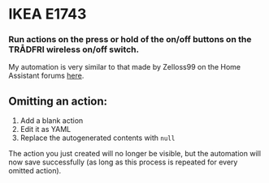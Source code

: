 # IKEA E1743

### Run actions on the press or hold of the on/off buttons on the TRÅDFRI wireless on/off switch.

My automation is very similar to that made by Zelloss99 on the Home Assistant forums [here](https://community.home-assistant.io/t/zha-ikea-tradfri-on-off-switch/255538).

## Omitting an action:

1. Add a blank action
2. Edit it as YAML
3. Replace the autogenerated contents with `null`

The action you just created will no longer be visible, but the automation will now save successfully (as long as this process is repeated for every omitted action).
